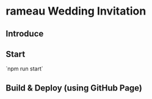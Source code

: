 # rameau Wedding Invitation

## Introduce
## Start
\`npm run start\`

## Build & Deploy (using GitHub Page)